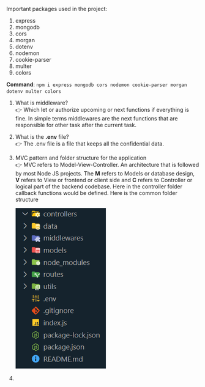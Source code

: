 Important packages used in the project:

1. express
2. mongodb
3. cors
4. morgan
5. dotenv
6. nodemon
7. cookie-parser
8. multer
9. colors

**Command**: `npm i express mongodb cors nodemon cookie-parser morgan dotenv multer colors`

1. What is middleware?  
   👉 Which let or authorize upcoming or next functions if everything is fine. In simple terms middlewares are the next functions that are responsible for other task after the current task.

2. What is the **.env** file?  
   👉 The .env file is a file that keeps all the confidential data.

3. MVC pattern and folder structure for the application  
   👉 MVC refers to Model-View-Controller. An architecture that is followed by most Node JS projects.
   The **M** refers to Models or database design, **V** refers to View or frontend or client side and **C** refers to Controller or logical part of the backend codebase. Here in the controller folder callback functions would be defined. Here is the common folder structure

    ![](20241217152906.png)

4. 
